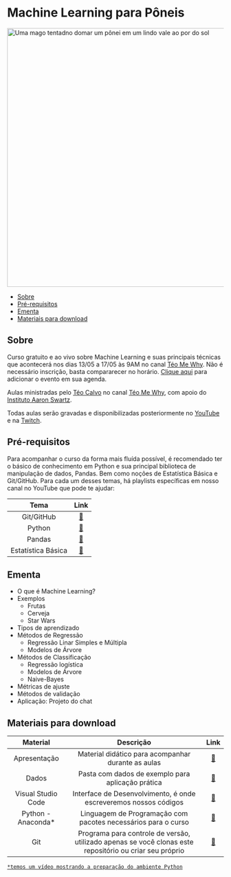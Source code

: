 # Machine Learning para Pôneis

<img src="https://i.ibb.co/LZCTNDH/teomewhy-a-little-wizard-dressed-in-a-purple-cloak-is-trying-8bf7fcb1-6212-4736-9200-d1f9ea572d64-0.png" alt="Uma mago tentadno domar um pônei em um lindo vale ao por do sol" width=600>

- [Sobre](#sobre)
- [Pré-requisitos](#pré-requisitos)
- [Ementa](#ementa)
- [Materiais para download](#materiais-para-download)

## Sobre

Curso gratuito e ao vivo sobre Machine Learning e suas principais técnicas que acontecerá nos dias 13/05 a 17/05 às 9AM no canal [Téo Me Why](https://twitch.tv/teomewhy). Não é necessário inscrição, basta compararecer no horário. [Clique aqui](https://calendar.google.com/calendar/event?action=TEMPLATE&tmeid=NzltY24yM2piYjB1YXVvdnAxZ2RsNDUwZmNfMjAyNDA1MTNUMTIwMDAwWiB0ZW9AdGVvbWV3aHkub3Jn&tmsrc=teo%40teomewhy.org&scp=ALL) para adicionar o evento em sua agenda.

Aulas ministradas pelo [Téo Calvo](https://www.linkedin.com/in/teocalvo/) no canal [Téo Me Why](https://twitch.tv/teomewhy), com apoio do [Instituto Aaron Swartz](https://institutoasw.org/).

Todas aulas serão gravadas e disponibilizadas posteriormente no [YouTube](https://www.youtube.com/@teomewhy) e na [Twitch](https://twitch.tv/teomewhy).

## Pré-requisitos

Para acompanhar o curso da forma mais fluída possível, é recomendado ter o básico de conhecimento em Python e sua principal biblioteca de manipulação de dados, Pandas. Bem como noções de Estatística Básica e Git/GitHub. Para cada um desses temas, há playlists específicas em nosso canal no YouTube que pode te ajudar:

|Tema|Link|
|:---:|:---:|
|Git/GitHub|[:link:](https://www.youtube.com/playlist?list=PLvlkVRRKOYFQ3cfYPjLeQ0KvrQ8bG5H11)|
|Python|[:link:](https://www.youtube.com/playlist?list=PLvlkVRRKOYFRXdquucikNbwYeFzzzYIGb)|
|Pandas|[:link:](https://www.youtube.com/playlist?list=PLvlkVRRKOYFSl-XCxNQ1u3uOLvDnYxupG)|
|Estatística Básica|[:link:](https://www.youtube.com/playlist?list=PLvlkVRRKOYFSWIyhwq4Nu8sNd_GfOi1tj)|

## Ementa

- O que é Machine Learning?
- Exemplos
    - Frutas
    - Cerveja
    - Star Wars
- Tipos de aprendizado
- Métodos de Regressão
    - Regressão Linar Simples e Múltipla
    - Modelos de Árvore
- Métodos de Classificação
    - Regressão logística
    - Modelos de Árvore
    - Naive-Bayes
- Métricas de ajuste
- Métodos de validação
- Aplicação: Projeto do chat

## Materiais para download

|Material|Descrição|Link|
|:-:|:-:|:-:|
|Apresentação|Material didático para acompanhar durante as aulas|[:link:](https://docs.google.com/presentation/d/1hQBI8Rc-b2eD171srrA8JGiRE9lBCAdKSoVfyx4Miw8/edit?usp=sharing)|
|Dados|Pasta com dados de exemplo para aplicação prática|[:link:](https://drive.google.com/drive/folders/1N3U_U_8QqbkN4FMMLYg-_iRSEDDYWMGI?usp=sharing)|
|Visual Studio Code|Interface de Desenvolvimento, é onde escreveremos nossos códigos|[:link:](https://code.visualstudio.com/)|
|Python - Anaconda*|Linguagem de Programação com pacotes necessários para o curso|[:link:](https://code.visualstudio.com/)|
|Git|Programa para controle de versão, utilizado apenas se você clonas este repositório ou criar seu próprio|[:link:](https://git-scm.com/download/win)|

[`*temos um vídeo mostrando a preparação do ambiente Python`](https://www.youtube.com/watch?v=asUCVFBUyfY)